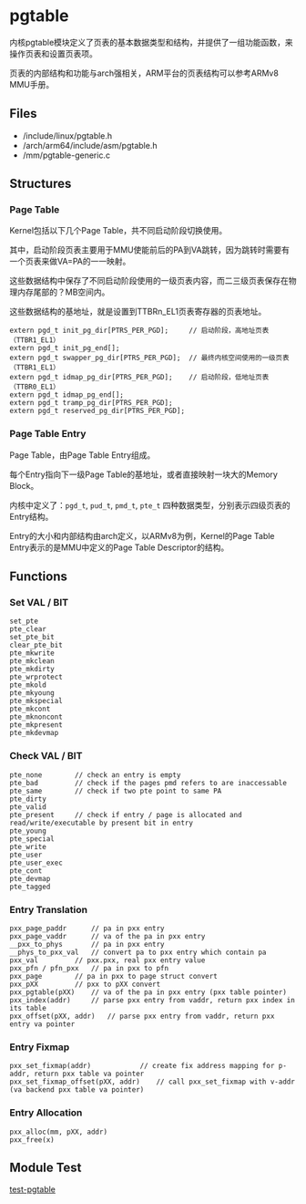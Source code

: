# pgtable

内核pgtable模块定义了页表的基本数据类型和结构，并提供了一组功能函数，来操作页表和设置页表项。

页表的内部结构和功能与arch强相关，ARM平台的页表结构可以参考ARMv8 MMU手册。

## Files

- /include/linux/pgtable.h
- /arch/arm64/include/asm/pgtable.h
- /mm/pgtable-generic.c

## Structures

### Page Table

Kernel包括以下几个Page Table，共不同启动阶段切换使用。

其中，启动阶段页表主要用于MMU使能前后的PA到VA跳转，因为跳转时需要有一个页表来做VA=PA的一一映射。

这些数据结构中保存了不同启动阶段使用的一级页表内容，而二三级页表保存在物理内存尾部的？MB空间内。

这些数据结构的基地址，就是设置到TTBRn_EL1页表寄存器的页表地址。

```
extern pgd_t init_pg_dir[PTRS_PER_PGD];		// 启动阶段，高地址页表（TTBR1_EL1）
extern pgd_t init_pg_end[];
extern pgd_t swapper_pg_dir[PTRS_PER_PGD];	// 最终内核空间使用的一级页表（TTBR1_EL1）
extern pgd_t idmap_pg_dir[PTRS_PER_PGD];	// 启动阶段，低地址页表（TTBR0_EL1）
extern pgd_t idmap_pg_end[];
extern pgd_t tramp_pg_dir[PTRS_PER_PGD];
extern pgd_t reserved_pg_dir[PTRS_PER_PGD];
```

### Page Table Entry

Page Table，由Page Table Entry组成。

每个Entry指向下一级Page Table的基地址，或者直接映射一块大的Memory Block。

内核中定义了：`pgd_t`, `pud_t`, `pmd_t`, `pte_t` 四种数据类型，分别表示四级页表的Entry结构。

Entry的大小和内部结构由arch定义，以ARMv8为例，Kernel的Page Table Entry表示的是MMU中定义的Page Table Descriptor的结构。

## Functions

### Set VAL / BIT

```
set_pte
pte_clear
set_pte_bit
clear_pte_bit
pte_mkwrite
pte_mkclean
pte_mkdirty
pte_wrprotect
pte_mkold
pte_mkyoung
pte_mkspecial
pte_mkcont
pte_mknoncont
pte_mkpresent
pte_mkdevmap
```

### Check VAL / BIT

```
pte_none		// check an entry is empty
pte_bad			// check if the pages pmd refers to are inaccessable
pte_same		// check if two pte point to same PA
pte_dirty
pte_valid
pte_present		// check if entry / page is allocated and read/write/executable by present bit in entry
pte_young
pte_special
pte_write
pte_user
pte_user_exec
pte_cont
pte_devmap
pte_tagged	
```

### Entry Translation

```
pxx_page_paddr		// pa in pxx entry
pxx_page_vaddr		// va of the pa in pxx entry
__pxx_to_phys		// pa in pxx entry
__phys_to_pxx_val	// convert pa to pxx entry which contain pa
pxx_val			// pxx.pxx, real pxx entry value
pxx_pfn / pfn_pxx	// pa in pxx to pfn
pxx_page		// pa in pxx to page struct convert
pxx_pXX			// pxx to pXX convert
pxx_pgtable(pXX)	// va of the pa in pxx entry (pxx table pointer)
pxx_index(addr)		// parse pxx entry from vaddr, return pxx index in its table
pxx_offset(pXX, addr)	// parse pxx entry from vaddr, return pxx entry va pointer
```

### Entry Fixmap

```
pxx_set_fixmap(addr)			// create fix address mapping for p-addr, return pxx table va pointer
pxx_set_fixmap_offset(pXX, addr)	// call pxx_set_fixmap with v-addr (va backend pxx table va pointer)
```

### Entry Allocation

```
pxx_alloc(mm, pXX, addr)
pxx_free(x)
```

## Module Test

[test-pgtable](https://github.com/kernel-cyrus/kernel-tour/tree/master/tests/test-pgtable)